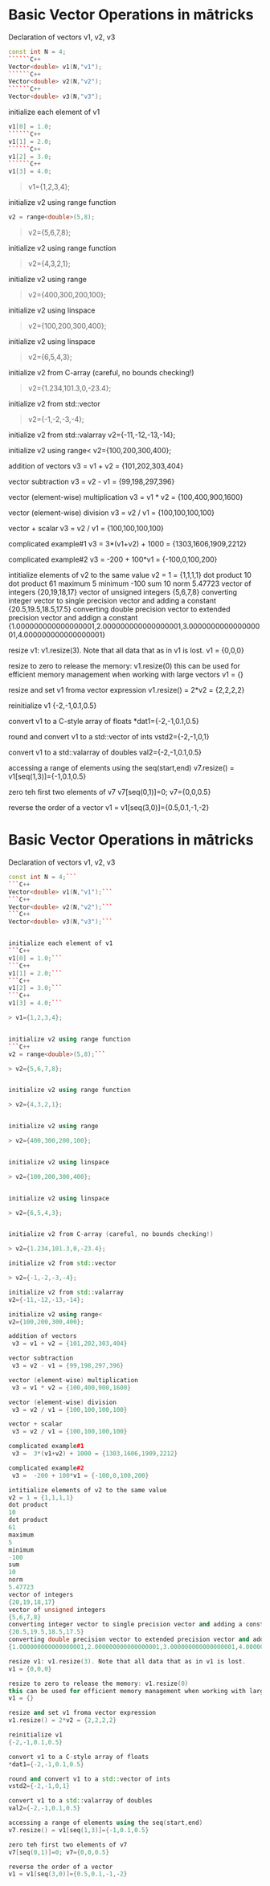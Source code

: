 
# Basic Vector Operations in mātricks 

Declaration of vectors v1, v2, v3 
```C++
const int N = 4;
``````C++
Vector<double> v1(N,"v1");
``````C++
Vector<double> v2(N,"v2");
``````C++
Vector<double> v3(N,"v3");
```

initialize each element of v1 
```C++
v1[0] = 1.0;
``````C++
v1[1] = 2.0;
``````C++
v1[2] = 3.0;
``````C++
v1[3] = 4.0;
```
> v1={1,2,3,4}; 


initialize v2 using range function 
```C++
v2 = range<double>(5,8);
```
> v2={5,6,7,8}; 


initialize v2 using range function 

> v2={4,3,2,1}; 


initialize v2 using range 

> v2={400,300,200,100}; 


initialize v2 using linspace 

> v2={100,200,300,400}; 


initialize v2 using linspace 

> v2={6,5,4,3}; 


initialize v2 from C-array (careful, no bounds checking!) 

> v2={1.234,101.3,0,-23.4}; 

initialize v2 from std::vector

> v2={-1,-2,-3,-4}; 

initialize v2 from std::valarray
v2={-11,-12,-13,-14}; 

initialize v2 using range<
v2={100,200,300,400}; 

addition of vectors
 v3 = v1 + v2 = {101,202,303,404}

vector subtraction
 v3 = v2 - v1 = {99,198,297,396}

vector (element-wise) multiplication
 v3 = v1 * v2 = {100,400,900,1600}

vector (element-wise) division
 v3 = v2 / v1 = {100,100,100,100}

vector + scalar
 v3 = v2 / v1 = {100,100,100,100}

complicated example#1
 v3 =  3*(v1+v2) + 1000 = {1303,1606,1909,2212}

complicated example#2
 v3 =  -200 + 100*v1 = {-100,0,100,200}

intitialize elements of v2 to the same value
v2 = 1 = {1,1,1,1}
dot product
10
dot product
61
maximum
5
minimum
-100
sum
10
norm
5.47723
vector of integers
{20,19,18,17}
vector of unsigned integers
{5,6,7,8}
converting integer vector to single precision vector and adding a constant
{20.5,19.5,18.5,17.5}
converting double precision vector to extended precision vector and addign a constant
{1.000000000000000001,2.000000000000000001,3.000000000000000001,4.000000000000000001}

resize v1: v1.resize(3). Note that all data that as in v1 is lost.
v1 = {0,0,0}

resize to zero to release the memory: v1.resize(0)
this can be used for efficient memory management when working with large vectors
v1 = {}

resize and set v1 froma vector expression
v1.resize() = 2*v2 = {2,2,2,2}

reinitialize v1
{-2,-1,0.1,0.5}

convert v1 to a C-style array of floats
*dat1={-2,-1,0.1,0.5}

round and convert v1 to a std::vector of ints
vstd2={-2,-1,0,1}

convert v1 to a std::valarray of doubles
val2={-2,-1,0.1,0.5}

accessing a range of elements using the seq(start,end)
v7.resize() = v1[seq(1,3)]={-1,0.1,0.5}

zero teh first two elements of v7
v7[seq(0,1)]=0; v7={0,0,0.5}

reverse the order of a vector
v1 = v1[seq(3,0)]={0.5,0.1,-1,-2}

# Basic Vector Operations in mātricks 

Declaration of vectors v1, v2, v3 
```C++
const int N = 4;```
```C++
Vector<double> v1(N,"v1");```
```C++
Vector<double> v2(N,"v2");```
```C++
Vector<double> v3(N,"v3");```


initialize each element of v1 
```C++
v1[0] = 1.0;```
```C++
v1[1] = 2.0;```
```C++
v1[2] = 3.0;```
```C++
v1[3] = 4.0;```

> v1={1,2,3,4}; 


initialize v2 using range function 
```C++
v2 = range<double>(5,8);```

> v2={5,6,7,8}; 


initialize v2 using range function 

> v2={4,3,2,1}; 


initialize v2 using range 

> v2={400,300,200,100}; 


initialize v2 using linspace 

> v2={100,200,300,400}; 


initialize v2 using linspace 

> v2={6,5,4,3}; 


initialize v2 from C-array (careful, no bounds checking!) 

> v2={1.234,101.3,0,-23.4}; 

initialize v2 from std::vector

> v2={-1,-2,-3,-4}; 

initialize v2 from std::valarray
v2={-11,-12,-13,-14}; 

initialize v2 using range<
v2={100,200,300,400}; 

addition of vectors
 v3 = v1 + v2 = {101,202,303,404}

vector subtraction
 v3 = v2 - v1 = {99,198,297,396}

vector (element-wise) multiplication
 v3 = v1 * v2 = {100,400,900,1600}

vector (element-wise) division
 v3 = v2 / v1 = {100,100,100,100}

vector + scalar
 v3 = v2 / v1 = {100,100,100,100}

complicated example#1
 v3 =  3*(v1+v2) + 1000 = {1303,1606,1909,2212}

complicated example#2
 v3 =  -200 + 100*v1 = {-100,0,100,200}

intitialize elements of v2 to the same value
v2 = 1 = {1,1,1,1}
dot product
10
dot product
61
maximum
5
minimum
-100
sum
10
norm
5.47723
vector of integers
{20,19,18,17}
vector of unsigned integers
{5,6,7,8}
converting integer vector to single precision vector and adding a constant
{20.5,19.5,18.5,17.5}
converting double precision vector to extended precision vector and addign a constant
{1.000000000000000001,2.000000000000000001,3.000000000000000001,4.000000000000000001}

resize v1: v1.resize(3). Note that all data that as in v1 is lost.
v1 = {0,0,0}

resize to zero to release the memory: v1.resize(0)
this can be used for efficient memory management when working with large vectors
v1 = {}

resize and set v1 froma vector expression
v1.resize() = 2*v2 = {2,2,2,2}

reinitialize v1
{-2,-1,0.1,0.5}

convert v1 to a C-style array of floats
*dat1={-2,-1,0.1,0.5}

round and convert v1 to a std::vector of ints
vstd2={-2,-1,0,1}

convert v1 to a std::valarray of doubles
val2={-2,-1,0.1,0.5}

accessing a range of elements using the seq(start,end)
v7.resize() = v1[seq(1,3)]={-1,0.1,0.5}

zero teh first two elements of v7
v7[seq(0,1)]=0; v7={0,0,0.5}

reverse the order of a vector
v1 = v1[seq(3,0)]={0.5,0.1,-1,-2}

